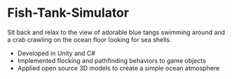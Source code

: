 # Fish-Tank-Simulator
Sit back and relax to the view of adorable blue tangs swimming around and a crab crawling on the ocean floor looking for sea shells.

* Developed in Unity and C#
* Implemented flocking and pathfinding behaviors to game objects
* Applied open source 3D models to create a simple ocean atmosphere